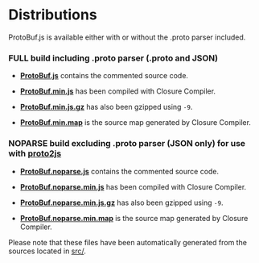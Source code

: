 Distributions
=============

ProtoBuf.js is available either with or without the .proto parser included.

### FULL build including .proto parser (.proto and JSON)

* **[ProtoBuf.js](https://raw.githubusercontent.com/dcodeIO/ProtoBuf.js/master/dist/ProtoBuf.js)**
  contains the commented source code.

* **[ProtoBuf.min.js](https://raw.githubusercontent.com/dcodeIO/ProtoBuf.js/master/dist/ProtoBuf.min.js)**
  has been compiled with Closure Compiler.
  
* **[ProtoBuf.min.js.gz](https://raw.githubusercontent.com/dcodeIO/ProtoBuf.js/master/dist/ProtoBuf.min.js.gz)**
  has also been gzipped using `-9`.
  
* **[ProtoBuf.min.map](https://raw.githubusercontent.com/dcodeIO/ProtoBuf.js/master/dist/ProtoBuf.min.map)**
  is the source map generated by Closure Compiler.
  
### NOPARSE build excluding .proto parser (JSON only) for use with [proto2js](https://github.com/dcodeIO/ProtoBuf.js/wiki/proto2js)

* **[ProtoBuf.noparse.js](https://raw.githubusercontent.com/dcodeIO/ProtoBuf.js/master/dist/ProtoBuf.noparse.js)**
  contains the commented source code.

* **[ProtoBuf.noparse.min.js](https://raw.githubusercontent.com/dcodeIO/ProtoBuf.js/master/dist/ProtoBuf.noparse.min.js)**
  has been compiled with Closure Compiler.
  
* **[ProtoBuf.noparse.min.js.gz](https://raw.githubusercontent.com/dcodeIO/ProtoBuf.js/master/dist/ProtoBuf.noparse.min.js.gz)**
  has also been gzipped using `-9`.
  
* **[ProtoBuf.noparse.min.map](https://raw.githubusercontent.com/dcodeIO/ProtoBuf.js/master/dist/ProtoBuf.noparse.min.map)**
  is the source map generated by Closure Compiler.
  
Please note that these files have been automatically generated from the sources located in
[src/](https://github.com/dcodeIO/ProtoBuf.js/tree/master/src).
